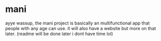 # mani
ayye wassup, the mani project is basically an multifunctional app that people with any age can use. it will also have a website but
more on that later. (readme will be done later i dont have time lol)
